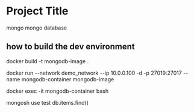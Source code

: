 
# Project Title

mongo mongo database

## how to build the dev environment

docker build -t mongodb-image .


docker run --network demo_network --ip 10.0.0.100 -d -p 27019:27017 --name mongodb-container mongodb-image


docker exec -it mongodb-container bash

mongosh
use test
db.items.find()


